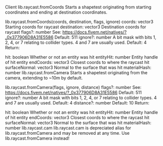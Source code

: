 Client
lib.raycast.fromCoords
Starts a shapetest originating from starting coordinates and ending at destination coordinates.

lib.raycast.fromCoords(coords, destination, flags, ignore)
coords: vector3
Starting coords for raycast
destination: vector3
Destination coords for raycast
flags?: number
See: https://docs.fivem.net/natives/?_0x377906D8A31E5586
Default: 511
ignore?: number
A bit mask with bits 1, 2, 4, or 7 relating to collider types. 4 and 7 are usually used.
Default: 4
Return:

hit: boolean
Whether or not an entity was hit
entityHit: number
Entity handle of hit entity
endCoords: vector3
Closest coords to where the raycast hit
surfaceNormal: vector3
Normal to the surface that was hit
materialHash: number
lib.raycast.fromCamera
Starts a shapetest originating from the camera, extending to ~10m by default.

lib.raycast.fromCamera(flags, ignore, distance)
flags?: number
See: https://docs.fivem.net/natives/?_0x377906D8A31E5586
Default: 511
ignore?: number
A bit mask with bits 1, 2, 4, or 7 relating to collider types. 4 and 7 are usually used.
Default: 4
distance?: number
Default: 10
Return:

hit: boolean
Whether or not an entity was hit
entityHit: number
Entity handle of hit entity
endCoords: vector3
Closest coords to where the raycast hit
surfaceNormal: vector3
Normal to the surface that was hit
materialHash: number
lib.raycast.cam
lib.raycast.cam is depreciated alias for lib.raycast.fromCamera and may be removed at any time. Use lib.raycast.fromCamera instead!